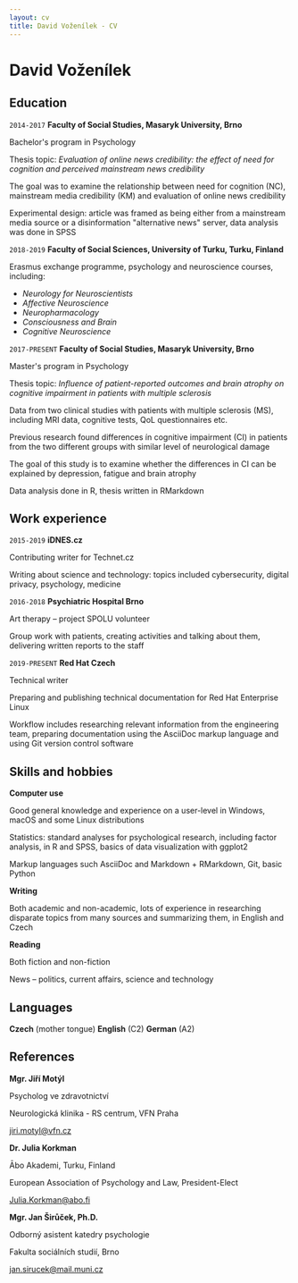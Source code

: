```yaml
---
layout: cv
title: David Voženílek - CV
---
```

# David Voženílek

## Education

`2014-2017`
__Faculty of Social Studies, Masaryk University, Brno__

Bachelor's program in Psychology

Thesis topic: _Evaluation of online news credibility: the effect of need for cognition and perceived mainstream news credibility_

The goal was to examine the relationship between need for cognition (NC), mainstream media credibility (KM) and evaluation of online news credibility

Experimental design: article was framed as being either from a mainstream media source or a disinformation "alternative news" server, data analysis was done in SPSS

`2018-2019`
__Faculty of Social Sciences, University of Turku, Turku, Finland__

Erasmus exchange programme, psychology and neuroscience courses, including:

* _Neurology for Neuroscientists_
* _Affective Neuroscience_
* _Neuropharmacology_
* _Consciousness and Brain_
* _Cognitive Neuroscience_

`2017-PRESENT`
__Faculty of Social Studies, Masaryk University, Brno__

Master's program in Psychology

Thesis topic: _Influence of patient-reported outcomes and brain atrophy on cognitive impairment in patients with multiple sclerosis_

Data from two clinical studies with patients with multiple sclerosis (MS), including MRI data, cognitive tests, QoL questionnaires etc.

Previous research found differences ín cognitive impairment (CI) in patients from the two different groups with similar level of neurological damage

The goal of this study is to examine whether the differences in CI can be explained by depression, fatigue and brain atrophy

Data analysis done in R, thesis written in RMarkdown

## Work experience

`2015-2019`
__iDNES.cz__

Contributing writer for Technet.cz

Writing about science and technology: topics included cybersecurity, digital privacy, psychology, medicine

`2016-2018`
__Psychiatric Hospital Brno__

Art therapy – project SPOLU volunteer

Group work with patients, creating activities and talking about them, delivering written reports to the staff

`2019-PRESENT`
__Red Hat Czech__

Technical writer

Preparing and publishing technical documentation for Red Hat Enterprise Linux

Workflow includes researching relevant information from the engineering team, preparing documentation using the AsciiDoc markup language and using Git version control software

## Skills and hobbies

__Computer use__

Good general knowledge and experience on a user-level in Windows, macOS and some Linux distributions

Statistics: standard analyses for psychological research, including factor analysis, in R and SPSS, basics of data visualization with ggplot2

Markup languages such AsciiDoc and Markdown + RMarkdown, Git, basic Python

__Writing__

Both academic and non-academic, lots of experience in researching disparate topics from many sources and summarizing them, in English and Czech

__Reading__

Both fiction and non-fiction

News – politics, current affairs, science and technology

## Languages

__Czech__ (mother tongue)
__English__ (C2)
__German__ (A2)

## References

__Mgr. Jiří Motýl__

Psycholog ve zdravotnictví

Neurologická klinika - RS centrum, VFN Praha

jiri.motyl@vfn.cz

__Dr. Julia Korkman__

Ābo Akademi, Turku, Finland

European Association of Psychology and Law, President-Elect

Julia.Korkman@abo.fi

__Mgr. Jan Širůček, Ph.D.__

Odborný asistent katedry psychologie

Fakulta sociálních studií, Brno

jan.sirucek@mail.muni.cz
